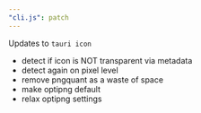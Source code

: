 ```yaml
---
"cli.js": patch
---
```


Updates to `tauri icon`
- detect if icon is NOT transparent via metadata
- detect again on pixel level
- remove pngquant as a waste of space
- make optipng default
- relax optipng settings

